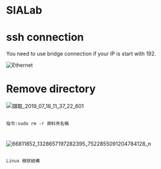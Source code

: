 # SIALab

# ssh connection
You need to use bridge connection if your IP is start with 192.

![Ethernet](https://user-images.githubusercontent.com/48882710/61422648-20cf4880-a93f-11e9-85e4-d976f37589e6.png)

# Remove directory

![擷取_2019_07_18_11_37_22_601](https://user-images.githubusercontent.com/48882710/61427420-ad363700-a950-11e9-98a8-e9ee337d519b.png)
                                                            
                                                                                        指令:sudo rm -r 資料夾名稱
# 

![66811852_1328657197282395_7522855091204784128_n](https://user-images.githubusercontent.com/48882710/61430607-0310dc00-a95d-11e9-9c07-448e5c9040c6.jpg)

                                                                                        Linux 樹狀結構
